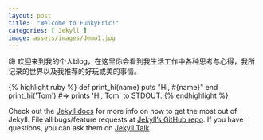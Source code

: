 ```yaml
---
layout: post
title:  "Welcome to FunkyEric!"
categories: [ Jekyll ]
image: assets/images/demo1.jpg
---
```

嗨 欢迎来到我的个人blog，在这里你会看到我生活工作中各种思考与心得，我所记录的世界以及我推荐的好玩或美的事情。 



{% highlight ruby %}
def print_hi(name)
  puts "Hi, #{name}"
end
print_hi('Tom')
#=> prints 'Hi, Tom' to STDOUT.
{% endhighlight %}

Check out the [Jekyll docs][jekyll-docs] for more info on how to get the most out of Jekyll. File all bugs/feature requests at [Jekyll’s GitHub repo][jekyll-gh]. If you have questions, you can ask them on [Jekyll Talk][jekyll-talk].

[jekyll-docs]: https://jekyllrb.com/docs/home
[jekyll-gh]:   https://github.com/jekyll/jekyll
[jekyll-talk]: https://talk.jekyllrb.com/
